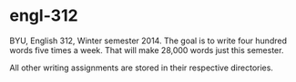 # engl-312

BYU, English 312, Winter semester 2014. The goal is to write four hundred words five times a week. That will make 28,000 words just this semester.

All other writing assignments are stored in their respective directories.
